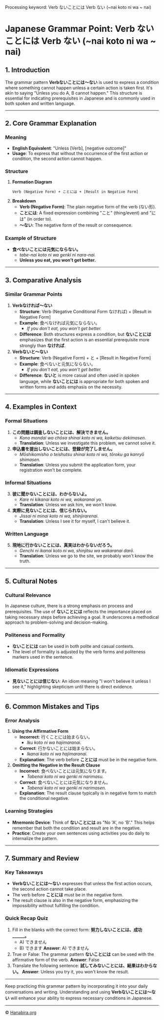 Processing keyword: Verb ないことには Verb ない (~nai koto ni wa ~ nai)
# Japanese Grammar Point: Verb ないことには Verb ない (~nai koto ni wa ~ nai)

## 1. Introduction
The grammar pattern **Verbないことには～ない** is used to express a condition where something cannot happen unless a certain action is taken first. It's akin to saying "Unless you do A, B cannot happen." This structure is essential for indicating prerequisites in Japanese and is commonly used in both spoken and written language.

---
## 2. Core Grammar Explanation
### Meaning
- **English Equivalent**: "Unless [Verb], [negative outcome]"
- **Usage**: To express that without the occurrence of the first action or condition, the second action cannot happen.
### Structure
1. **Formation Diagram**
   ```
   Verb (Negative Form) + ことには + [Result in Negative Form]
   ```
2. **Breakdown**
   - **Verb (Negative Form)**: The plain negative form of the verb (ない形).
   - **ことには**: A fixed expression combining "こと" (thing/event) and "には" (in order to).
   - **～ない**: The negative form of the result or consequence.
### Example of Structure
- **食べないことには元気にならない。**
  - *tabe-nai koto ni wa genki ni nara-nai.*
  - **Unless you eat, you won't get better.**
---
## 3. Comparative Analysis
### Similar Grammar Points
1. **Verbなければ～ない**
   - **Structure**: Verb (Negative Conditional Form なければ) + [Result in Negative Form]
   - **Example**: 食べなければ元気にならない。
     - *If you don't eat, you won't get better.*
   - **Difference**: Both structures express a condition, but **ないことには** emphasizes that the first action is an essential prerequisite more strongly than **なければ**.
2. **Verbないと～ない**
   - **Structure**: Verb (Negative Form) + と + [Result in Negative Form]
   - **Example**: 食べないと元気にならない。
     - *If you don't eat, you won't get better.*
   - **Difference**: **ないと** is more casual and often used in spoken language, while **ないことには** is appropriate for both spoken and written forms and adds emphasis on the necessity.
---
## 4. Examples in Context
### Formal Situations
1. **この問題は調査しないことには、解決できません。**
   - *Kono mondai wa chōsa shinai koto ni wa, kaiketsu dekimasen.*
   - **Translation**: Unless we investigate this problem, we cannot solve it.
2. **申込書を提出しないことには、登録が完了しません。**
   - *Mōshikomisho o teishutsu shinai koto ni wa, tōroku ga kanryō shimasen.*
   - **Translation**: Unless you submit the application form, your registration won't be complete.
### Informal Situations
3. **彼に聞かないことには、わからないよ。**
   - *Kare ni kikanai koto ni wa, wakaranai yo.*
   - **Translation**: Unless we ask him, we won't know.
4. **実際に見ないことには、信じられない。**
   - *Jissai ni minai koto ni wa, shinjirarenai.*
   - **Translation**: Unless I see it for myself, I can't believe it.
### Written Language
5. **現地に行かないことには、真実はわからないだろう。**
   - *Genchi ni ikanai koto ni wa, shinjitsu wa wakaranai darō.*
   - **Translation**: Unless we go to the site, we probably won't know the truth.
---
## 5. Cultural Notes
### Cultural Relevance
In Japanese culture, there is a strong emphasis on process and prerequisites. The use of **ないことには** reflects the importance placed on taking necessary steps before achieving a goal. It underscores a methodical approach to problem-solving and decision-making.
### Politeness and Formality
- **ないことには** can be used in both polite and casual contexts.
- The level of formality is adjusted by the verb forms and politeness markers used in the sentence.
### Idiomatic Expressions
- **見ないことには信じない**: An idiom meaning "I won't believe it unless I see it," highlighting skepticism until there is direct evidence.
---
## 6. Common Mistakes and Tips
### Error Analysis
1. **Using the Affirmative Form**
   - **Incorrect**: 行くことには始まらない。
     - *Iku koto ni wa hajimaranai.*
   - **Correct**: 行かないことには始まらない。
     - *Ikanai koto ni wa hajimaranai.*
   - **Explanation**: The verb before **ことには** must be in the negative form.
2. **Omitting the Negative in the Result Clause**
   - **Incorrect**: 食べないことには元気になります。
     - *Tabenai koto ni wa genki ni narimasu.*
   - **Correct**: 食べないことには元気になりません。
     - *Tabenai koto ni wa genki ni narimasen.*
   - **Explanation**: The result clause typically is in negative form to match the conditional negative.
### Learning Strategies
- **Mnemonic Device**: Think of **ないことには** as "No 'A', no 'B'." This helps remember that both the condition and result are in the negative.
- **Practice**: Create your own sentences using activities you do daily to internalize the pattern.
---
## 7. Summary and Review
### Key Takeaways
- **Verbないことには～ない** expresses that unless the first action occurs, the second action cannot take place.
- The verb before **ことには** must be in the negative form.
- The result clause is also in the negative form, emphasizing the impossibility without fulfilling the condition.
### Quick Recap Quiz
1. Fill in the blanks with the correct form:
   **努力しないことには、成功 ______。**
   - A) できません
   - B) できます
   **Answer**: A) できません
2. True or False:
   The grammar pattern **ないことには** can be used with the affirmative form of the verb.
   **Answer**: False
3. Translate the following sentence:
   **試してみないことには、結果はわからない。**
   **Answer**: Unless you try it, you won't know the result.
---
Keep practicing this grammar pattern by incorporating it into your daily conversations and writing. Understanding and using **Verbないことには～ない** will enhance your ability to express necessary conditions in Japanese.


---

© [Hanabira.org](https://hanabira.org)
